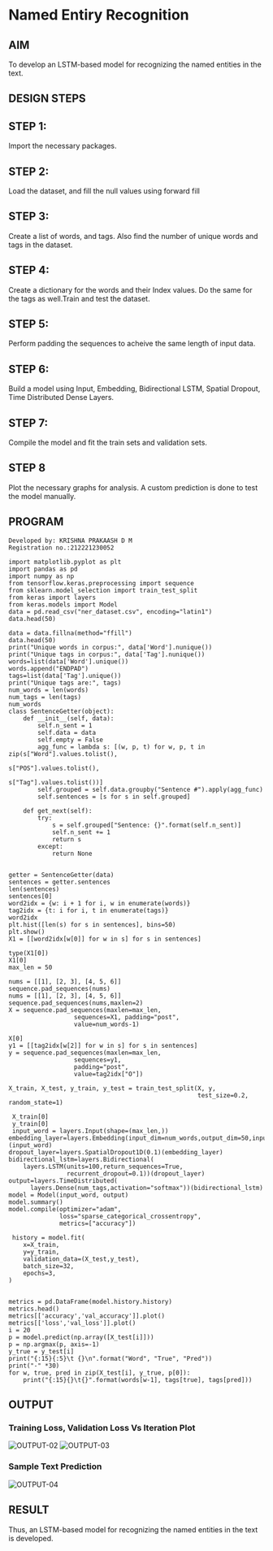 # Named Entiry Recognition

## AIM

To develop an LSTM-based model for recognizing the named entities in the text.

## DESIGN STEPS


## STEP 1:
Import the necessary packages.

## STEP 2:
Load the dataset, and fill the null values using forward fill

## STEP 3:
Create a list of words, and tags. Also find the number of unique words and tags in the dataset.

## STEP 4:
Create a dictionary for the words and their Index values. Do the same for the tags as well.Train and test the dataset.

## STEP 5:
Perform padding the sequences to acheive the same length of input data.

## STEP 6:
Build a model using Input, Embedding, Bidirectional LSTM, Spatial Dropout, Time Distributed Dense Layers.

## STEP 7:
Compile the model and fit the train sets and validation sets.

## STEP 8
Plot the necessary graphs for analysis. A custom prediction is done to test the model manually.

## PROGRAM
```
Developed by: KRISHNA PRAKAASH D M 
Registration no.:212221230052

import matplotlib.pyplot as plt
import pandas as pd
import numpy as np
from tensorflow.keras.preprocessing import sequence
from sklearn.model_selection import train_test_split
from keras import layers
from keras.models import Model
data = pd.read_csv("ner_dataset.csv", encoding="latin1")
data.head(50)

data = data.fillna(method="ffill")
data.head(50)
print("Unique words in corpus:", data['Word'].nunique())
print("Unique tags in corpus:", data['Tag'].nunique())
words=list(data['Word'].unique())
words.append("ENDPAD")
tags=list(data['Tag'].unique())
print("Unique tags are:", tags)
num_words = len(words)
num_tags = len(tags)
num_words
class SentenceGetter(object):
    def __init__(self, data):
        self.n_sent = 1
        self.data = data
        self.empty = False
        agg_func = lambda s: [(w, p, t) for w, p, t in zip(s["Word"].values.tolist(),
                                                           s["POS"].values.tolist(),
                                                           s["Tag"].values.tolist())]
        self.grouped = self.data.groupby("Sentence #").apply(agg_func)
        self.sentences = [s for s in self.grouped]
    
    def get_next(self):
        try:
            s = self.grouped["Sentence: {}".format(self.n_sent)]
            self.n_sent += 1
            return s
        except:
            return None
            
 
getter = SentenceGetter(data)
sentences = getter.sentences
len(sentences)
sentences[0]
word2idx = {w: i + 1 for i, w in enumerate(words)}
tag2idx = {t: i for i, t in enumerate(tags)}
word2idx
plt.hist([len(s) for s in sentences], bins=50)
plt.show()
X1 = [[word2idx[w[0]] for w in s] for s in sentences]

type(X1[0])
X1[0]
max_len = 50

nums = [[1], [2, 3], [4, 5, 6]]
sequence.pad_sequences(nums)
nums = [[1], [2, 3], [4, 5, 6]]
sequence.pad_sequences(nums,maxlen=2)
X = sequence.pad_sequences(maxlen=max_len,
                  sequences=X1, padding="post",
                  value=num_words-1)
                  
X[0]
y1 = [[tag2idx[w[2]] for w in s] for s in sentences]
y = sequence.pad_sequences(maxlen=max_len,
                  sequences=y1,
                  padding="post",
                  value=tag2idx["O"])
                  
X_train, X_test, y_train, y_test = train_test_split(X, y,
                                                    test_size=0.2, random_state=1)
                                                   
 X_train[0]
 y_train[0]
 input_word = layers.Input(shape=(max_len,))
embedding_layer=layers.Embedding(input_dim=num_words,output_dim=50,input_length=max_len)(input_word)
dropout_layer=layers.SpatialDropout1D(0.1)(embedding_layer)
bidirectional_lstm=layers.Bidirectional(
    layers.LSTM(units=100,return_sequences=True,
                recurrent_dropout=0.1))(dropout_layer)
output=layers.TimeDistributed(
      layers.Dense(num_tags,activation="softmax"))(bidirectional_lstm)
model = Model(input_word, output)
model.summary()
model.compile(optimizer="adam",
              loss="sparse_categorical_crossentropy",
              metrics=["accuracy"])
              
 history = model.fit(
    x=X_train,
    y=y_train,
    validation_data=(X_test,y_test),
    batch_size=32, 
    epochs=3,
)


metrics = pd.DataFrame(model.history.history)
metrics.head()
metrics[['accuracy','val_accuracy']].plot()
metrics[['loss','val_loss']].plot()
i = 20
p = model.predict(np.array([X_test[i]]))
p = np.argmax(p, axis=-1)
y_true = y_test[i]
print("{:15}{:5}\t {}\n".format("Word", "True", "Pred"))
print("-" *30)
for w, true, pred in zip(X_test[i], y_true, p[0]):
    print("{:15}{}\t{}".format(words[w-1], tags[true], tags[pred]))
```

## OUTPUT

### Training Loss, Validation Loss Vs Iteration Plot
![OUTPUT-02](IMG-02.PNG)
![OUTPUT-03](IMG-03.PNG)


### Sample Text Prediction
![OUTPUT-04](IMG-04.PNG)


## RESULT
Thus, an LSTM-based model for recognizing the named entities in the text is developed.


